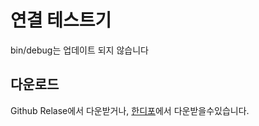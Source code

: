 # 연결 테스트기
bin/debug는 업데이트 되지 않습니다

## 다운로드
Github Relase에서 다운받거나, [한디포](https://www.koreaminecraft.net/index.php?mid=dev_archive&document_srl=1857969)에서 다운받을수있습니다.